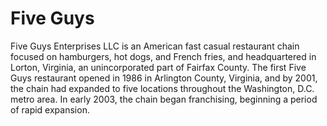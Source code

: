 <h1>Five Guys</h1>
<p>
Five Guys Enterprises LLC is an American fast casual restaurant chain focused on hamburgers, hot dogs, and French fries, and headquartered in Lorton, Virginia, an unincorporated part of Fairfax County. The first Five Guys restaurant opened in 1986 in Arlington County, Virginia, and by 2001, the chain had expanded to five locations throughout the Washington, D.C. metro area. In early 2003, the chain began franchising, beginning a period of rapid expansion.
</p>